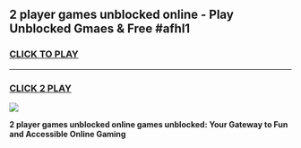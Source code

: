 
## 2 player games unblocked online - Play Unblocked Gmaes & Free #afhl1
<h3>
<a href="https://premium.freeplayer.one?title=2_player_games_unblocked_online&ref=01M">CLICK TO PLAY</a></h3>
<hr>

<h3>
<a href="https://premium.freeplayer.one?title=2_player_games_unblocked_online&ref=01M">CLICK 2 PLAY</a>
  
</h3>

<a href="https://premium.freeplayer.one?title=2_player_games_unblocked_online&ref=01M"><img src="https://clearcache.store/games.png"></a>


**2 player games unblocked online games unblocked: Your Gateway to Fun and Accessible Online Gaming**
